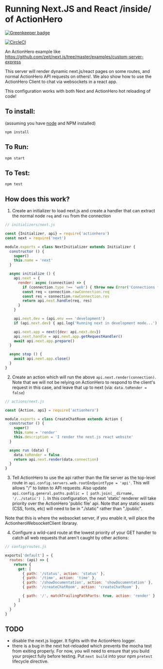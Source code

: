 # Running Next.JS and React /inside/ of ActionHero

[![Greenkeeper badge](https://badges.greenkeeper.io/actionhero/next-in-actionhero.svg)](https://greenkeeper.io/)

[![CircleCI](https://circleci.com/gh/actionhero/next-in-actionhero.svg?style=svg)](https://circleci.com/gh/actionhero/next-in-actionhero)

An ActionHero example like https://github.com/zeit/next.js/tree/master/examples/custom-server-express

This server will render dynamic next.js/react pages on some routes, and normal ActionHero API requests on others!.  We also show how to use the ActionHero Client to chat via websockets in a react app.

This configuration works with both Next and ActionHero hot reloading of code!

## To install:
(assuming you have [node](http://nodejs.org/) and NPM installed)

`npm install`

## To Run:
`npm start`

## To Test:
`npm test`

## How does this work?

1. Create an initializer to load next.js and create a handler that can extract the normal node `req` and `res` from the connection

```js
// initializers/next.js

const {Initializer, api} = require('actionhero')
const next = require('next')

module.exports = class NextInitializer extends Initializer {
  constructor () {
    super()
    this.name = 'next'
  }

  async initialize () {
    api.next = {
      render: async (connection) => {
        if (connection.type !== 'web') { throw new Error('Connections for NEXT apps must be of type "web"') }
        const req = connection.rawConnection.req
        const res = connection.rawConnection.res
        return api.next.handle(req, res)
      }
    }

    api.next.dev = (api.env === 'development')
    if (api.next.dev) { api.log('Running next in development mode...') }

    api.next.app = next({dev: api.next.dev})
    api.next.handle = api.next.app.getRequestHandler()
    await api.next.app.prepare()
  }

  async stop () {
    await api.next.app.close()
  }
}
```

2.  Create an action which will run the above `api.next.render(connection)`.  Note that we will not be relying on ActionHero to respond to the client's request in this case, and leave that up to next (via: `data.toRender = false`)

```js
// actions/next.js

const {Action, api} = require('actionhero')

module.exports = class CreateChatRoom extends Action {
  constructor () {
    super()
    this.name = 'render'
    this.description = 'I render the next.js react website'
  }

  async run (data) {
    data.toRender = false
    return api.next.render(data.connection)
  }
}

```

3. Tell ActionHero to use the api rather than the file server as the top-level route in `api.config.servers.web.rootEndpointType = 'api'`.  This will allows "/" to listen to API requests.  Also update `api.config.general.paths.public = [ path.join(__dirname, '/../static') ]`.  In this configuration, the next 'static' renderer will take priority over the ActionHero 'public file' api.  Note that any static assets (CSS, fonts, etc) will need to be in "./static" rather than "./public".

Note that this is where the websocket server, if you enable it, will place the ActionheroWebsocketClient libraray.  

4.  Configure a wild-card route at the lowest priority of your GET handler to catch all web requests that aren't caught by other actions:

```js
// config/routes.js

exports['default'] = {
  routes: (api) => {
    return {
      get: [
        { path: '/status', action: 'status' },
        { path: '/time', action: 'time' },
        { path: '/showDocumentation', action: 'showDocumentation' },
        { path: '/createChatRoom', action: 'createChatRoom' },

        { path: '/', matchTrailingPathParts: true, action: 'render' }
      ]
    }
  }
}
```

## TODO
* disable the next.js logger.  It fights with the ActionHero logger.
* there is a bug in the next hot-reloaded which prevents the mocha test from exiting properly.  For now, you will need to ensure that you build your project fully before testing.  Put `next build` into your npm `pretest` lifecycle directive.
